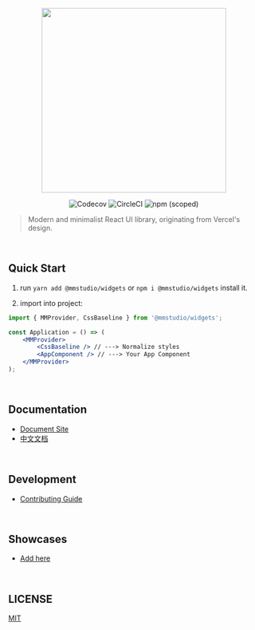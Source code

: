 <p align="center" height="370">
<img align="center" height="370" src="https://user-images.githubusercontent.com/11304944/91128466-dfc96c00-e6da-11ea-8b03-a96e6b98667d.png">
</p>

<p align="center">
<img alt="Codecov" src="https://img.shields.io/codecov/c/github/taoqf/widgets?style=for-the-badge&labelColor=000000">
<img alt="CircleCI" src="https://img.shields.io/circleci/build/github/taoqf/widgets?style=for-the-badge&labelColor=000000">
<img alt="npm (scoped)" src="https://img.shields.io/npm/v/@mmstudio/widgets?style=for-the-badge&labelColor=000000">
</p>

> Modern and minimalist React UI library, originating from Vercel's design.

<br/>

## Quick Start

1. run `yarn add @mmstudio/widgets` or `npm i @mmstudio/widgets` install it.

2. import into project:

```jsx
import { MMProvider, CssBaseline } from '@mmstudio/widgets';

const Application = () => (
	<MMProvider>
		<CssBaseline /> // ---> Normalize styles
		<AppComponent /> // ---> Your App Component
	</MMProvider>
);
```

<br/>

## Documentation

- [Document Site](https://mmstudio.vercel.app)
- [中文文档](https://mmstudio.vercel.app/zh-cn)

<br/>

## Development

- [Contributing Guide](https://github.com/taoqf/widgets/blob/master/.github/CONTRIBUTING.md)

<br/>

## Showcases

- [Add here](https://github.com/taoqf/widgets/issues/new)

<br/>

## LICENSE

[MIT](./LICENSE)
